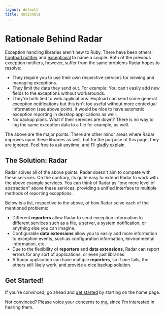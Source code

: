 ```yaml
---
layout: default
title: Rationale
---
```

# Rationale Behind Radar

Exception handling libraries aren't new to Ruby. There have been others:
[hoptoad notifier](http://github.com/thoughtbot/hoptoad_notifier) and
[exceptional](http://github.com/contrast/exceptional) to name a couple.
Both of the previous exception notifiers, however, suffer from the
same problems Radar hopes to resolve:

* They require you to use their own respective services for viewing and
  managing exceptions.
* They limit the data they send out. For example: You can't easily add
  new fields to the exceptions without workarounds.
* They're both tied to web applications. Hoptoad can send some general
  exception notifications but this isn't too useful without more contextual
  information (see above point). It would be nice to have automatic
  exception reporting in desktop applications as well.
* No backup plans. What if their services are down? There is no way to
  log the same exception data to a file for example, as well.

The above are the major points. There are other minor areas where Radar
improves upon these libraries as well, but for the purpose of this page,
they are ignored. Feel free to ask anytime, and I'll gladly explain.

## The Solution: Radar

Radar solves all of the above points. Radar doesn't aim to compete with
these services. On the contrary, its quite easy to extend Radar to work
with the above example services. You can think of Radar as "one more level
of abstraction" above these services, providing a unified interface to
multiple methods of reporting exceptions.

Below is a list, respective to the above, of how Radar solve each of
the mentioned problems:

* Different **reporters** allow Radar to send exception information to
  different services such as a file, a server, a system notification, or
  anything else you can imagine.
* Configurable **data extensions** allow you to easily add more information
  to exception events, such as configuration information, environmental
  information, etc.
* Due to the flexibility of **reporters** and **data extensions**, Radar
  can report errors for any sort of applications, or even just libraries.
* A Radar application can have multiple **reporters**, so if one fails,
  the others still likely work, and provide a nice backup solution.

## Get Started!

If you're convinced, go ahead and [get started](/) by starting on the
home page.

Not convinced? Please voice your concerns to [me](http://github.com/mitchellh),
since I'm interested in hearing them.
